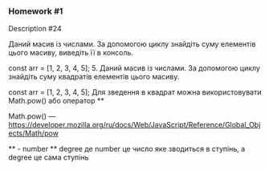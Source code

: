 ### Homework #1

Description #24

Даний масив із числами. За допомогою циклу знайдіть суму елементів 
цього масиву, виведіть її в консоль.

const arr = [1, 2, 3, 4, 5];
5. Даний масив із числами. За допомогою циклу знайдіть суму квадратів 
елементів цього масиву.

const arr = [1, 2, 3, 4, 5];
Для зведення в квадрат можна використовувати Math.pow() або оператор **

Math.pow() — https://developer.mozilla.org/ru/docs/Web/JavaScript/Reference/Global_Objects/Math/pow

** - number ** degree де number це число яке зводиться в ступінь, 
а degree це сама ступінь